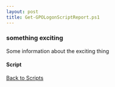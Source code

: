 ```yaml
---
layout: post
title: Get-GPOLogonScriptReport.ps1
---
```


### something exciting

Some information about the exciting thing

#### Script

<script async src="https://gist-it.appspot.com/github.com/BanterBoy/scripts-blog/blob/master/PowerShell/scripts/activeDirectory/Get-GPOLogonScriptReport.ps1"></script>

<a href="/menu/_pages/scripts.html">Back to Scripts</a>
